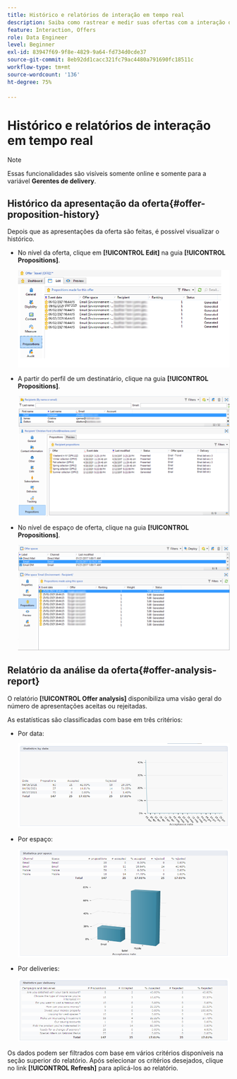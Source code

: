 ```yaml
---
title: Histórico e relatórios de interação em tempo real
description: Saiba como rastrear e medir suas ofertas com a interação do Campaign
feature: Interaction, Offers
role: Data Engineer
level: Beginner
exl-id: 83947f69-9f8e-4829-9a64-fd734d0cde37
source-git-commit: 8eb92dd1cacc321fc79ac4480a791690fc18511c
workflow-type: tm+mt
source-wordcount: '136'
ht-degree: 75%

---
```


# Histórico e relatórios de interação em tempo real

>[!NOTE]
>
>Essas funcionalidades são visíveis somente online e somente para a variável **Gerentes de delivery**.

## Histórico da apresentação da oferta{#offer-proposition-history}

Depois que as apresentações da oferta são feitas, é possível visualizar o histórico.

* No nível da oferta, clique em **[!UICONTROL Edit]** na guia **[!UICONTROL Propositions]**.

   ![](assets/offer_followup_006.png)

* A partir do perfil de um destinatário, clique na guia **[!UICONTROL Propositions]**.

   ![](assets/offer_followup_002.png)

* No nível de espaço de oferta, clique na guia **[!UICONTROL Propositions]**.

   ![](assets/offer_space_prop_001_b.png)

## Relatório da análise da oferta{#offer-analysis-report}

O relatório **[!UICONTROL Offer analysis]** disponibiliza uma visão geral do número de apresentações aceitas ou rejeitadas.

As estatísticas são classificadas com base em três critérios:

* Por data:

   ![](assets/offer_report_perdate.png)

* Por espaço:

   ![](assets/offer_report_perspaces.png)

* Por deliveries:

   ![](assets/offer_report_perdeliveries.png)

Os dados podem ser filtrados com base em vários critérios disponíveis na seção superior do relatório. Após selecionar os critérios desejados, clique no link **[!UICONTROL Refresh]** para aplicá-los ao relatório.
